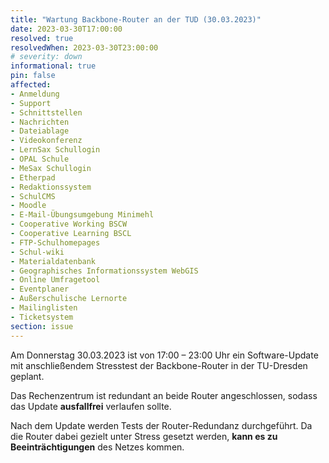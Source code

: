 ```yaml
---
title: "Wartung Backbone-Router an der TUD (30.03.2023)"
date: 2023-03-30T17:00:00
resolved: true
resolvedWhen: 2023-03-30T23:00:00
# severity: down
informational: true
pin: false 
affected:
- Anmeldung
- Support
- Schnittstellen
- Nachrichten
- Dateiablage
- Videokonferenz
- LernSax Schullogin
- OPAL Schule
- MeSax Schullogin
- Etherpad
- Redaktionssystem
- SchulCMS
- Moodle
- E-Mail-Übungsumgebung Minimehl
- Cooperative Working BSCW
- Cooperative Learning BSCL
- FTP-Schulhomepages
- Schul-wiki
- Materialdatenbank
- Geographisches Informationssystem WebGIS
- Online Umfragetool
- Eventplaner
- Außerschulische Lernorte
- Mailinglisten
- Ticketsystem
section: issue
---
```


Am Donnerstag 30.03.2023 ist von 17:00 – 23:00 Uhr ein Software-Update mit anschließendem Stresstest der Backbone-Router in der TU-Dresden geplant.

Das Rechenzentrum ist redundant an beide Router angeschlossen, sodass das Update **ausfallfrei** verlaufen sollte.

Nach dem Update werden Tests der Router-Redundanz durchgeführt. Da die Router dabei gezielt unter Stress gesetzt werden, **kann es zu Beeinträchtigungen** des Netzes kommen.

